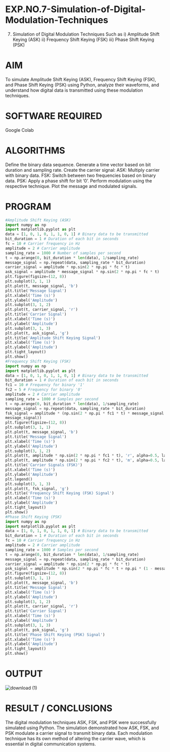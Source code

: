 # EXP.NO.7-Simulation-of-Digital-Modulation-Techniques
7. Simulation of Digital Modulation Techniques Such as
   i) Amplitude Shift Keying (ASK)
   ii) Frequency Shift Keying (FSK)
   iii) Phase Shift Keying (PSK)

# AIM
To simulate Amplitude Shift Keying (ASK), Frequency Shift Keying (FSK), and Phase Shift Keying
(PSK) using Python, analyze their waveforms, and understand how digital data is transmitted using
these modulation techniques.

# SOFTWARE REQUIRED
Google Colab

# ALGORITHMS
Define the binary data sequence.
Generate a time vector based on bit duration and sampling rate.
Create the carrier signal:
ASK: Multiply carrier with binary data.
FSK: Switch between two frequencies based on binary data.
PSK: Apply a phase shift for bit ‘0’.
Perform modulation using the respective technique.
Plot the message and modulated signals.

# PROGRAM
``` python
#Amplitude Shift Keying (ASK)
import numpy as np
import matplotlib.pyplot as plt
data = [1, 0, 1, 0, 1, 1, 0, 1] # Binary data to be transmitted
bit_duration = 1 # Duration of each bit in seconds
fc = 10 # Carrier frequency in Hz
amplitude = 2 # Carrier amplitude
sampling_rate = 1000 # Number of samples per second
t = np.arange(0, bit_duration * len(data), 1/sampling_rate)
message_signal = np.repeat(data, sampling_rate * bit_duration)
carrier_signal = amplitude * np.sin(2 * np.pi * fc * t)
ask_signal = amplitude * message_signal * np.sin(2 * np.pi * fc * t)
plt.figure(figsize=(12, 8))
plt.subplot(3, 1, 1)
plt.plot(t, message_signal, 'b')
plt.title('Message Signal')
plt.xlabel('Time (s)')
plt.ylabel('Amplitude')
plt.subplot(3, 1, 2)
plt.plot(t, carrier_signal, 'r')
plt.title('Carrier Signal')
plt.xlabel('Time (s)')
plt.ylabel('Amplitude')
plt.subplot(3, 1, 3)
plt.plot(t, ask_signal, 'g')
plt.title('Amplitude Shift Keying Signal')
plt.xlabel('Time (s)')
plt.ylabel('Amplitude')
plt.tight_layout()
plt.show()
#Frequency Shift Keying (FSK)
import numpy as np
import matplotlib.pyplot as plt
data = [1, 0, 1, 0, 1, 1, 0, 1] # Binary data to be transmitted
bit_duration = 1 # Duration of each bit in seconds
fc1 = 10 # Frequency for binary '1'
fc2 = 5 # Frequency for binary '0'
amplitude = 2 # Carrier amplitude
sampling_rate = 1000 # Samples per second
t = np.arange(0, bit_duration * len(data), 1/sampling_rate)
message_signal = np.repeat(data, sampling_rate * bit_duration)
fsk_signal = amplitude * (np.sin(2 * np.pi * fc1 * t) * message_signal + np.sin(2 * np.pi * fc2 * t) * (1 -
message_signal))
plt.figure(figsize=(12, 8))
plt.subplot(3, 1, 1)
plt.plot(t, message_signal, 'b')
plt.title('Message Signal')
plt.xlabel('Time (s)')
plt.ylabel('Amplitude')
plt.subplot(3, 1, 2)
plt.plot(t, amplitude * np.sin(2 * np.pi * fc1 * t), 'r', alpha=0.5, label="Carrier for 1")
plt.plot(t, amplitude * np.sin(2 * np.pi * fc2 * t), 'm', alpha=0.5, label="Carrier for 0")
plt.title('Carrier Signals (FSK)')
plt.xlabel('Time (s)')
plt.ylabel('Amplitude')
plt.legend()
plt.subplot(3, 1, 3)
plt.plot(t, fsk_signal, 'g')
plt.title('Frequency Shift Keying (FSK) Signal')
plt.xlabel('Time (s)')
plt.ylabel('Amplitude')
plt.tight_layout()
plt.show()
#Phase Shift Keying (PSK)
import numpy as np
import matplotlib.pyplot as plt
data = [1, 0, 1, 0, 1, 1, 0, 1] # Binary data to be transmitted
bit_duration = 1 # Duration of each bit in seconds
fc = 10 # Carrier frequency in Hz
amplitude = 2 # Carrier amplitude
sampling_rate = 1000 # Samples per second
t = np.arange(0, bit_duration * len(data), 1/sampling_rate)
message_signal = np.repeat(data, sampling_rate * bit_duration)
carrier_signal = amplitude * np.sin(2 * np.pi * fc * t)
psk_signal = amplitude * np.sin(2 * np.pi * fc * t + np.pi * (1 - message_signal))
plt.figure(figsize=(12, 8))
plt.subplot(3, 1, 1)
plt.plot(t, message_signal, 'b')
plt.title('Message Signal')
plt.xlabel('Time (s)')
plt.ylabel('Amplitude')
plt.subplot(3, 1, 2)
plt.plot(t, carrier_signal, 'r')
plt.title('Carrier Signal')
plt.xlabel('Time (s)')
plt.ylabel('Amplitude')
plt.subplot(3, 1, 3)
plt.plot(t, psk_signal, 'g')
plt.title('Phase Shift Keying (PSK) Signal')
plt.xlabel('Time (s)')
plt.ylabel('Amplitude')
plt.tight_layout()
plt.show()
```
# OUTPUT
![download (1)](https://github.com/user-attachments/assets/4937db86-a67a-44fc-b29b-a14b92001f20)

 
# RESULT / CONCLUSIONS
The digital modulation techniques ASK, FSK, and PSK were successfully simulated using Python.
The simulation demonstrated how ASK, FSK, and PSK modulate a carrier signal to transmit binary
data. Each modulation technique has its own method of altering the carrier wave, which is essential in digital communication systems.
